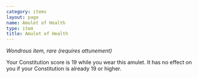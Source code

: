 ```yaml
---
category: items
layout: page
name: Amulet of Health
type: item
title: Amulet of Health 
---
```

_Wondrous item, rare (requires attunement)_ 

Your Constitution score is 19 while you wear this amulet. It has no effect on you if your Constitution is already 19 or higher. 